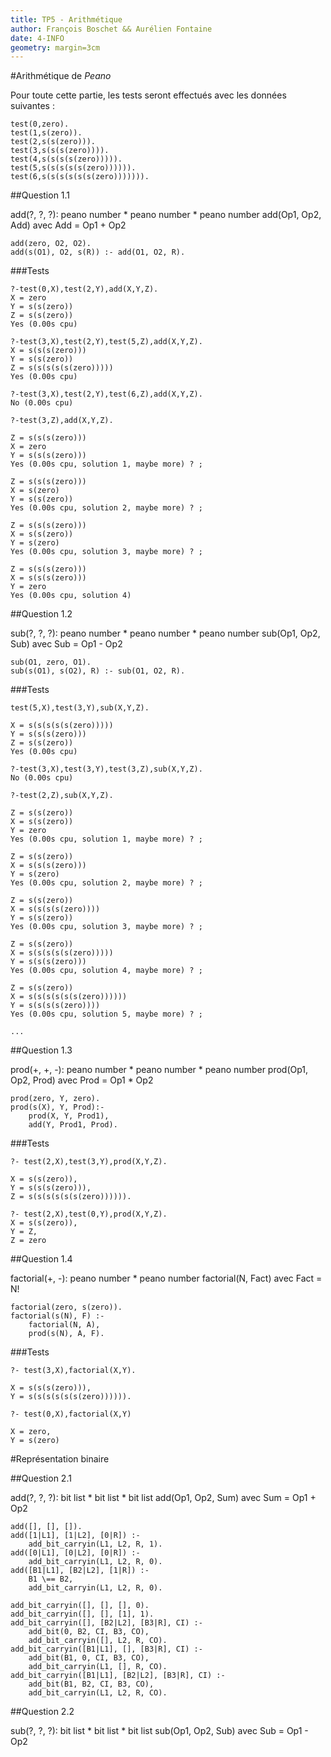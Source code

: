 ```yaml
---
title: TP5 - Arithmétique
author: François Boschet && Aurélien Fontaine
date: 4-INFO
geometry: margin=3cm
---
```


#Arithmétique de *Peano*

Pour toute cette partie, les tests seront effectués avec les données suivantes :

~~~~ {.mycode .prolog .numberLines}
test(0,zero).
test(1,s(zero)).
test(2,s(s(zero))).
test(3,s(s(s(zero)))).
test(4,s(s(s(s(zero))))).
test(5,s(s(s(s(s(zero)))))).
test(6,s(s(s(s(s(s(zero))))))).
~~~~

##Question 1.1

add(?, ?, ?): peano number * peano number * peano number
add(Op1, Op2, Add) avec Add = Op1 + Op2

~~~~ {#mycode .prolog .numberLines}
add(zero, O2, O2).
add(s(O1), O2, s(R)) :- add(O1, O2, R).
~~~~

###Tests

~~~~{.prolog}
?-test(0,X),test(2,Y),add(X,Y,Z).
X = zero
Y = s(s(zero))
Z = s(s(zero))
Yes (0.00s cpu)

?-test(3,X),test(2,Y),test(5,Z),add(X,Y,Z).
X = s(s(s(zero)))
Y = s(s(zero))
Z = s(s(s(s(s(zero)))))
Yes (0.00s cpu)

?-test(3,X),test(2,Y),test(6,Z),add(X,Y,Z).
No (0.00s cpu)

?-test(3,Z),add(X,Y,Z).

Z = s(s(s(zero)))
X = zero
Y = s(s(s(zero)))
Yes (0.00s cpu, solution 1, maybe more) ? ;

Z = s(s(s(zero)))
X = s(zero)
Y = s(s(zero))
Yes (0.00s cpu, solution 2, maybe more) ? ;

Z = s(s(s(zero)))
X = s(s(zero))
Y = s(zero)
Yes (0.00s cpu, solution 3, maybe more) ? ;

Z = s(s(s(zero)))
X = s(s(s(zero)))
Y = zero
Yes (0.00s cpu, solution 4)
~~~~

##Question 1.2

sub(?, ?, ?): peano number * peano number * peano number
sub(Op1, Op2, Sub) avec Sub = Op1 - Op2

~~~~ {#mycode .prolog .numberLines}
sub(O1, zero, O1).
sub(s(O1), s(O2), R) :- sub(O1, O2, R).
~~~~

###Tests

~~~~{.prolog}
test(5,X),test(3,Y),sub(X,Y,Z).

X = s(s(s(s(s(zero)))))
Y = s(s(s(zero)))
Z = s(s(zero))
Yes (0.00s cpu)

?-test(3,X),test(3,Y),test(3,Z),sub(X,Y,Z).
No (0.00s cpu)

?-test(2,Z),sub(X,Y,Z).

Z = s(s(zero))
X = s(s(zero))
Y = zero
Yes (0.00s cpu, solution 1, maybe more) ? ;

Z = s(s(zero))
X = s(s(s(zero)))
Y = s(zero)
Yes (0.00s cpu, solution 2, maybe more) ? ;

Z = s(s(zero))
X = s(s(s(s(zero))))
Y = s(s(zero))
Yes (0.00s cpu, solution 3, maybe more) ? ;

Z = s(s(zero))
X = s(s(s(s(s(zero)))))
Y = s(s(s(zero)))
Yes (0.00s cpu, solution 4, maybe more) ? ;

Z = s(s(zero))
X = s(s(s(s(s(s(zero))))))
Y = s(s(s(s(zero))))
Yes (0.00s cpu, solution 5, maybe more) ? ;

...
~~~~

##Question 1.3

prod(+, +, -): peano number * peano number * peano number
prod(Op1, Op2, Prod) avec Prod = Op1 * Op2

~~~~ {#mycode .prolog .numberLines}
prod(zero, Y, zero).
prod(s(X), Y, Prod):-
	prod(X, Y, Prod1),
	add(Y, Prod1, Prod).
~~~~

###Tests

~~~~{.prolog}
?- test(2,X),test(3,Y),prod(X,Y,Z).

X = s(s(zero)),
Y = s(s(s(zero))),
Z = s(s(s(s(s(s(zero)))))).

?- test(2,X),test(0,Y),prod(X,Y,Z).
X = s(s(zero)),
Y = Z,
Z = zero
~~~~

##Question 1.4

factorial(+, -): peano number * peano number
factorial(N, Fact) avec Fact = N!

~~~~ {#mycode .prolog .numberLines}
factorial(zero, s(zero)).
factorial(s(N), F) :-
    factorial(N, A),
	prod(s(N), A, F).
~~~~

###Tests

~~~~{.prolog}
?- test(3,X),factorial(X,Y).

X = s(s(s(zero))),
Y = s(s(s(s(s(s(zero)))))).

?- test(0,X),factorial(X,Y)

X = zero,
Y = s(zero)
~~~~

#Représentation binaire

##Question 2.1

add(?, ?, ?): bit list * bit list * bit list
add(Op1, Op2, Sum) avec Sum = Op1 + Op2

~~~~ {#mycode .prolog .numberLines}
add([], [], []).
add([1|L1], [1|L2], [0|R]) :-
    add_bit_carryin(L1, L2, R, 1).
add([0|L1], [0|L2], [0|R]) :-
    add_bit_carryin(L1, L2, R, 0).
add([B1|L1], [B2|L2], [1|R]) :-
    B1 \== B2,
    add_bit_carryin(L1, L2, R, 0).

add_bit_carryin([], [], [], 0).
add_bit_carryin([], [], [1], 1).
add_bit_carryin([], [B2|L2], [B3|R], CI) :-
    add_bit(0, B2, CI, B3, CO),
    add_bit_carryin([], L2, R, CO).
add_bit_carryin([B1|L1], [], [B3|R], CI) :-
    add_bit(B1, 0, CI, B3, CO),
    add_bit_carryin(L1, [], R, CO).
add_bit_carryin([B1|L1], [B2|L2], [B3|R], CI) :-
    add_bit(B1, B2, CI, B3, CO),
    add_bit_carryin(L1, L2, R, CO).
~~~~~

##Question 2.2

sub(?, ?, ?): bit list * bit list * bit list
sub(Op1, Op2, Sub) avec Sub = Op1 - Op2

~~~~ {#mycode .prolog .numberLines}
~~~~
